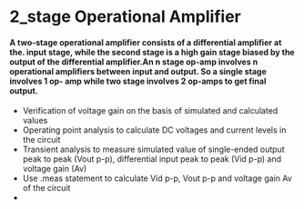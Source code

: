 # 2_stage Operational Amplifier
#### A two-stage operational amplifier consists of a differential amplifier at the. input stage, while the second stage is a high gain stage biased by the output of the differential amplifier.An n stage op-amp involves n operational amplifiers between input and output. So a single stage involves 1 op- amp while two stage involves 2 op-amps to get final output.

* Verification of voltage gain on the basis of simulated and calculated values
* Operating point analysis to calculate DC voltages and current levels in the circuit
* Transient analysis to measure simulated value of single-ended output peak to peak (Vout p-p), differential input peak to peak (Vid p-p) and voltage gain (Av)
* Use .meas statement to calculate Vid p-p, Vout p-p and voltage gain Av of the circuit
* 
